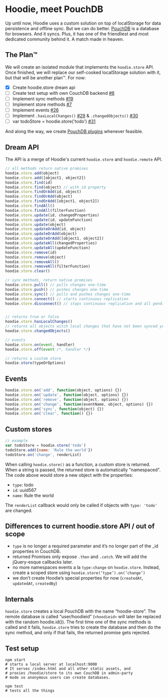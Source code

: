 Hoodie, meet PouchDB
====================

Up until now, Hoodie uses a custom solution on top of localStorage for data persistence and offline sync. But we can do better. [PouchDB](http://pouchdb.com/) is a database for browsers. And it syncs. Plus, it has one of the friendliest and most dedicated community behind it. A match made in heaven.


## The Plan™

We will create an isolated module that implements the `hoodie.store` API. Once finished, we will replace our self-cooked localStorage solution with it, but that will be another plan™. For now:

- [x] Create hoodie.store dream api
- [ ] Create test setup with own CouchDB backend [#8](https://github.com/hoodiehq/wip-hoodie-store-on-pouchdb/issues/8)
- [ ] Implement sync methods [#19](https://github.com/hoodiehq/wip-hoodie-store-on-pouchdb/issues/19)
- [ ] Implement store methods [#7](https://github.com/hoodiehq/wip-hoodie-store-on-pouchdb/issues/7)
- [ ] Implement events [#26](https://github.com/hoodiehq/wip-hoodie-store-on-pouchdb/issues/26)
- [ ] Implement `.hasLocalChanges()` [#29](https://github.com/hoodiehq/wip-hoodie-store-on-pouchdb/issues/29) & `.changedObjects()` [#30](https://github.com/hoodiehq/wip-hoodie-store-on-pouchdb/issues/30)
- [ ] var todoStore = hoodie.store('todo') [#31](https://github.com/hoodiehq/wip-hoodie-store-on-pouchdb/issues/31)

And along the way, we create [PouchDB plugins](http://pouchdb.com/api.html#plugins) whenever feasible.


## Dream API

The API is a merge of Hoodie's current `hoodie.store`
and `hoodie.remote` API.

```js
// all methods return native promises
hoodie.store.add(object)
hoodie.store.add([object1, object2])
hoodie.store.find(id)
hoodie.store.find(object) // with id property
hoodie.store.findOrAdd(id, object)
hoodie.store.findOrAdd(object)
hoodie.store.findOrAdd([object1, object2])
hoodie.store.findAll()
hoodie.store.findAll(filterFunction)
hoodie.store.update(id, changedProperties)
hoodie.store.update(id, updateFunction)
hoodie.store.update(object)
hoodie.store.updateOrAdd(id, object)
hoodie.store.updateOrAdd(object)
hoodie.store.updateOrAdd([object1, object2])
hoodie.store.updateAll(changedProperties)
hoodie.store.updateAll(updateFunction)
hoodie.store.remove(id)
hoodie.store.remove(object)
hoodie.store.removeAll()
hoodie.store.removeAll(filterFunction)
hoodie.store.clear()

// sync methods, return native promises
hoodie.store.pull() // pulls changes one-time
hoodie.store.push() // pushes changes one-time
hoodie.store.sync() // pulls and pushes changes one-time
hoodie.store.connect() // starts continuous replication
hoodie.store.disconnect() // stops continuous replication and all pending requests


// returns true or false
hoodie.store.hasLocalChanges()
// returns all objects witch local changes that have not been synced yet.
hoodie.store.changedObjects()

// events
hoodie.store.on(event, handler)
hoodie.store.off(event /*, handler */)

// returns a custom store
hoodie.store(typeOrOptions)
```


## Events

```js
hoodie.store.on('add', function(object, options) {})
hoodie.store.on('update', function(object, options) {})
hoodie.store.on('remove', function(object, options) {})
hoodie.store.on('change', function(eventName, object, options) {})
hoodie.store.on('sync', function(object) {})
hoodie.store.on('clear', function() {})
```


## Custom stores

```js
// example
var todoStore = hoodie.store('todo')
todoStore.add({name: 'Rule the world'})
todoStore.on('change', renderList)
```

When calling `hoodie.store()` as a function, a custom
store is returned. When a string is passed, the returned
store is automatically "namespaced". The code above would
store a new object with the properties:

- `type`: todo
- `id`: uuid567
- `name`: Rule the world

The `renderList` callback would only be called if objects
with `type: 'todo'` are changed.


## Differences to current hoodie.store API / out of scope

- `type` is no longer a required parameter and it’s no longer part    of the _id properties in CouchDB.
- returned Promises only expose `.then` and `.catch`. We will add the jQuery-esque callbacks later.
- no more namespaces events a la `type:change` on `hoodie.store`. Instead, create a scoped store using `hoodie.store(‘type’).on(‘change’)`
- we don’t create Hoodie’s special properties for now (`createdAt`, `updatedAt`, `createdBy`)


## Internals

`hoodie.store` creates a local PouchDB with the name “hoodie-store”. The remote database is called “user/hoodieid” (`<hoodieid>` will later be replaced with the random hoodie.id()). The first time one of the sync methods is called and it fails, `hoodie.store` tries to create the database and then do the sync method, and only if that fails, the returned promise gets rejected.


## Test setup

```
npm start
# starts a local server at localhost:9000
# It serves /index.html and all other static assets, and
# proxies /hoodie/store to its own CouchDB in admin-party
# mode so anonymous users can create databases.

npm test
# tests all the things
```

